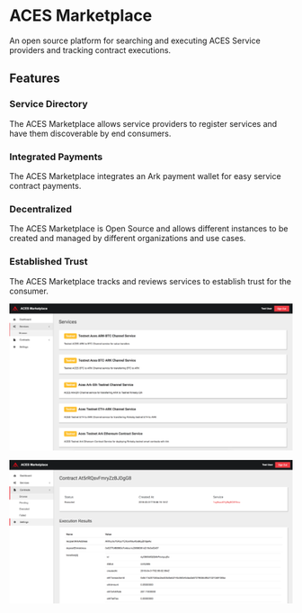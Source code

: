 # ACES Marketplace

An open source platform for searching and executing ACES Service providers 
and tracking contract executions.


## Features

### Service Directory

The ACES Marketplace allows service providers to register services and have them 
discoverable by end consumers.

### Integrated Payments

The ACES Marketplace integrates an Ark payment wallet for easy service contract payments.

### Decentralized

The ACES Marketplace is Open Source and allows different instances to be created and managed 
by different organizations and use cases.

### Established Trust

The ACES Marketplace tracks and reviews services to establish trust for the consumer.


![List Services Screenshot](images/screenshot-list-services.png)

![View Contract Screenshot](images/screenshot-view-contract.png)


